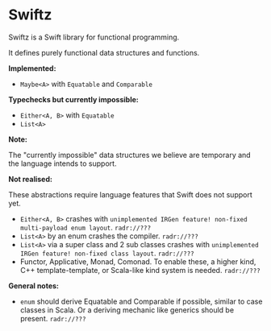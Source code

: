 Swiftz
======

Swiftz is a Swift library for functional programming.

It defines purely functional data structures and functions.

**Implemented:**

- `Maybe<A>` with `Equatable` and `Comparable`

**Typechecks but currently impossible:**

- `Either<A, B>` with `Equatable`
- `List<A>`

**Note:**

The "currently impossible" data structures we believe are temporary and
the language intends to support.

**Not realised:**

These abstractions require language features that Swift does not support yet.

- `Either<A, B>` crashes with `unimplemented IRGen feature! non-fixed multi-payload enum layout`. `radr://???`
- `List<A>` by an enum crashes the compiler. `radr://???`
- `List<A>` via a super class and 2 sub classes crashes with `unimplemented IRGen feature! non-fixed class layout`. `radr://???`
- Functor, Applicative, Monad, Comonad. To enable these, a higher kind,
  C++ template-template, or Scala-like kind system is needed. `radr://???`

**General notes:**

- `enum` should derive Equatable and Comparable if possible, similar to case classes in Scala. Or a deriving mechanic
  like generics should be present. `radr://???`
